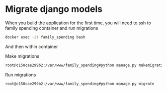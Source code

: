 # Migrate django models
When you build the application for the first time, you will need to ssh to family spending container and run migrations

```bash
docker exec -it family_spending bash
```

And then within container

Make migrations

```bash
root@c150cae299b2:/var/www/family_spending#python manage.py makemigrations family_spending
```

Run migrations

```bash
root@c150cae299b2:/var/www/family_spending#python manage.py migrate
```